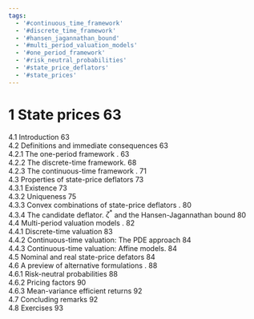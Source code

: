 ```yaml
---
tags:
  - '#continuous_time_framework'
  - '#discrete_time_framework'
  - '#hansen_jagannathan_bound'
  - '#multi_period_valuation_models'
  - '#one_period_framework'
  - '#risk_neutral_probabilities'
  - '#state_price_deflators'
  - '#state_prices'
---
```

# 1 State prices 63  

4.1 Introduction 63   
4.2 Definitions and immediate consequences 63   
4.2.1 The one-period framework . 63   
4.2.2 The discrete-time framework. 68   
4.2.3 The continuous-time framework . 71   
4.3 Properties of state-price deflators 73   
4.3.1 Existence 73   
4.3.2 Uniqueness 75   
4.3.3 Convex combinations of state-price deflators . 80   
4.3.4 The candidate deflator. $\zeta^{\ast}$ and the Hansen-Jagannathan bound 80   
4.4 Multi-period valuation models . 82   
4.4.1 Discrete-time valuation 83   
4.4.2 Continuous-time valuation: The PDE approach 84   
4.4.3 Continuous-time valuation: Affine models. 84   
4.5 Nominal and real state-price defators 84   
4.6 A preview of alternative formulations . 88   
4.6.1 Risk-neutral probabilities 88   
4.6.2 Pricing factors 90   
4.6.3 Mean-variance efficient returns 92   
4.7 Concluding remarks 92   
4.8 Exercises 93  
